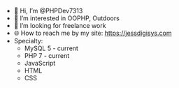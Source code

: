 - 👋 Hi, I’m @PHPDev7313
- 👀 I’m interested in OOPHP, Outdoors
- 💞️ I’m looking for freelance work
- 🌐 How to reach me by my site: https://jessdigisys.com
- Specialty:
    - MySQL 5 - current
    - PHP 7 - current
    - JavaScript
    - HTML
    - CSS

<!---
PHPDev7313/PHPDev7313 is a ✨ special ✨ repository because its `README.md` (this file) appears on your GitHub profile.
You can click the Preview link to take a look at your changes.
--->
